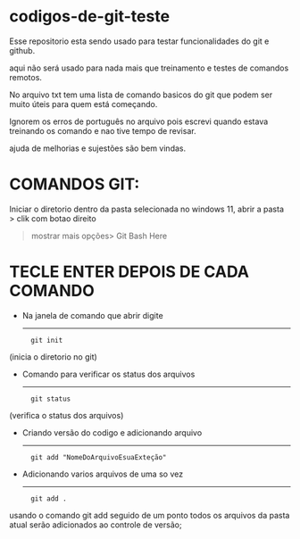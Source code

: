 # codigos-de-git-teste
Esse repositorio esta sendo usado para testar funcionalidades do git e github.

aqui não será usado para nada mais que treinamento e testes de comandos remotos.

No arquivo txt tem uma lista de comando basicos do git que podem ser muito úteis para quem está começando.

Ignorem os erros de português no arquivo pois escrevi quando estava treinando os comando e nao tive tempo de revisar.

ajuda de melhorias  e sujestões são bem vindas. 


#    COMANDOS GIT:

Iniciar o diretorio dentro da pasta selecionada no windows 11, abrir a pasta > clik com botao direito
> mostrar mais opções> Git Bash Here


#   TECLE ENTER DEPOIS DE CADA COMANDO

- Na janela de comando que abrir digite

    ---	
        git init   

(inicia o diretorio no git)

- Comando para verificar os status dos arquivos

	---
        git status

(verifica o status dos arquivos)

- Criando versão do codigo e adicionando arquivo

	---
        git add "NomeDoArquivoEsuaExteção"

- Adicionando varios arquivos de uma so vez

	---
        git add .

usando o comando git add seguido de um ponto todos os arquivos
da pasta atual serão adicionados ao controle de versão;
